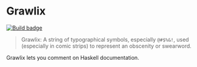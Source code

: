 # Grawlix

[![Build badge][]][build status]

> Grawlix: A string of typographical symbols, especially `@#$%&!`, used
> (especially in comic strips) to represent an obscenity or swearword.

Grawlix lets you comment on Haskell documentation.

[Build badge]: https://travis-ci.org/tfausak/grawlix.svg?branch=master
[build status]: https://travis-ci.org/tfausak/grawlix
